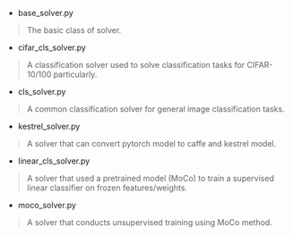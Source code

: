 - base_solver.py
> The basic class of solver.

- cifar_cls_solver.py
> A classification solver used to solve classification tasks for CIFAR-10/100 particularly.

- cls_solver.py
> A common classification solver for general image classification tasks.

- kestrel_solver.py
> A solver that can convert pytorch model to caffe and kestrel model.

- linear_cls_solver.py
> A solver that used a pretrained model (MoCo) to train a supervised linear classifier on frozen features/weights.

- moco_solver.py
> A solver that conducts unsupervised training using MoCo method.
